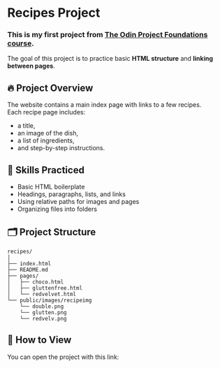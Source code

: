 # Recipes Project

### This is my first project from [The Odin Project Foundations course](https://www.theodinproject.com/lessons/foundations-recipes).  
The goal of this project is to practice basic **HTML structure** and **linking between pages**.

## 🔥 Project Overview
The website contains a main index page with links to a few recipes.  
Each recipe page includes:
- a title,
- an image of the dish,
- a list of ingredients,
- and step-by-step instructions.

## 🧠 Skills Practiced
- Basic HTML boilerplate
- Headings, paragraphs, lists, and links
- Using relative paths for images and pages
- Organizing files into folders

## 🗂️ Project Structure
```
recipes/ 
│  
├── index.html
├── README.md  
├── pages/  
│   ├── choco.html  
│   ├── gluttenfree.html  
│   └── redvelvet.html  
└── public/images/recipeimg  
    └── double.png
    └── glutten.png
    └── redvelv.png  
```

## 🚀 How to View
You can open the project with this link: 